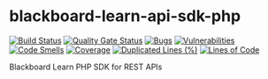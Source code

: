 # blackboard-learn-api-sdk-php

[![Build Status](https://travis-ci.org/ooredroxoo/blackboard-learn-api-sdk-php.svg?branch=master)](https://travis-ci.org/ooredroxoo/blackboard-learn-api-sdk-php)
[![Quality Gate Status](https://sonarcloud.io/api/project_badges/measure?project=ooredroxoo_blackboard-learn-api-sdk-php&metric=alert_status)](https://sonarcloud.io/dashboard?id=ooredroxoo_blackboard-learn-api-sdk-php)
[![Bugs](https://sonarcloud.io/api/project_badges/measure?project=ooredroxoo_blackboard-learn-api-sdk-php&metric=bugs)](https://sonarcloud.io/dashboard?id=ooredroxoo_blackboard-learn-api-sdk-php)
[![Vulnerabilities](https://sonarcloud.io/api/project_badges/measure?project=ooredroxoo_blackboard-learn-api-sdk-php&metric=vulnerabilities)](https://sonarcloud.io/dashboard?id=ooredroxoo_blackboard-learn-api-sdk-php)
[![Code Smells](https://sonarcloud.io/api/project_badges/measure?project=ooredroxoo_blackboard-learn-api-sdk-php&metric=code_smells)](https://sonarcloud.io/dashboard?id=ooredroxoo_blackboard-learn-api-sdk-php)
[![Coverage](https://sonarcloud.io/api/project_badges/measure?project=ooredroxoo_blackboard-learn-api-sdk-php&metric=coverage)](https://sonarcloud.io/dashboard?id=ooredroxoo_blackboard-learn-api-sdk-php)
[![Duplicated Lines (%)](https://sonarcloud.io/api/project_badges/measure?project=ooredroxoo_blackboard-learn-api-sdk-php&metric=duplicated_lines_density)](https://sonarcloud.io/dashboard?id=ooredroxoo_blackboard-learn-api-sdk-php)
[![Lines of Code](https://sonarcloud.io/api/project_badges/measure?project=ooredroxoo_blackboard-learn-api-sdk-php&metric=ncloc)](https://sonarcloud.io/dashboard?id=ooredroxoo_blackboard-learn-api-sdk-php)

Blackboard Learn PHP SDK for REST APIs
